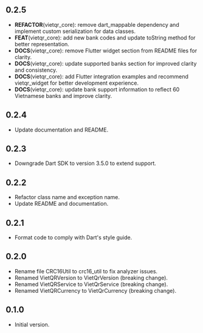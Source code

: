 ## 0.2.5

 - **REFACTOR**(vietqr_core): remove dart_mappable dependency and implement custom serialization for data classes.
 - **FEAT**(vietqr_core): add new bank codes and update toString method for better representation.
 - **DOCS**(vietqr_core): remove Flutter widget section from README files for clarity.
 - **DOCS**(vietqr_core): update supported banks section for improved clarity and consistency.
 - **DOCS**(vietqr_core): add Flutter integration examples and recommend vietqr_widget for better development experience.
 - **DOCS**(vietqr_core): update bank support information to reflect 60 Vietnamese banks and improve clarity.

## 0.2.4

- Update documentation and README.

## 0.2.3

- Downgrade Dart SDK to version 3.5.0 to extend support.

## 0.2.2

- Refactor class name and exception name.
- Update README and documentation.

## 0.2.1

- Format code to comply with Dart's style guide.

## 0.2.0

- Rename file CRC16Util to crc16_util to fix analyzer issues.
- Renamed VietQRVersion to VietQrVersion (breaking change).
- Renamed VietQRService to VietQrService (breaking change).
- Renamed VietQRCurrency to VietQrCurrency (breaking change).

## 0.1.0

- Initial version.
